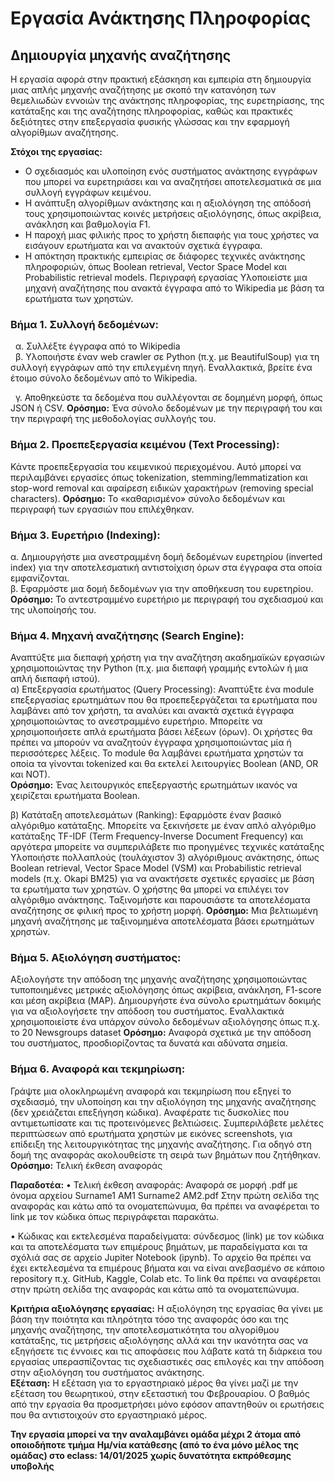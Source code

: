 # Εργασία Ανάκτησης Πληροφορίας
## Δημιουργία μηχανής αναζήτησης  
Η εργασία αφορά στην πρακτική εξάσκηση και εμπειρία στη δημιουργία μιας απλής μηχανής 
αναζήτησης με σκοπό την κατανόηση των θεμελιωδών εννοιών της ανάκτησης πληροφορίας, της 
ευρετηρίασης, της κατάταξης και της αναζήτησης πληροφορίας, καθώς και πρακτικές δεξιότητες στην 
επεξεργασία φυσικής γλώσσας και την εφαρμογή αλγορίθμων αναζήτησης.

**Στόχοι της εργασίας:**

  * Ο σχεδιασμός και υλοποίηση ενός συστήματος ανάκτησης εγγράφων που μπορεί να 
    ευρετηριάσει και να αναζητήσει αποτελεσματικά σε μια συλλογή εγγράφων κειμένου. 
  * Η ανάπτυξη αλγορίθμων ανάκτησης και η αξιολόγηση της απόδοσή τους χρησιμοποιώντας 
    κοινές μετρήσεις αξιολόγησης, όπως ακρίβεια, ανάκληση και βαθμολογία F1.  
  * Η παροχή μιας φιλικής προς το χρήστη διεπαφής για τους χρήστες να εισάγουν ερωτήματα 
    και να ανακτούν σχετικά έγγραφα.  
  * Η απόκτηση πρακτικής εμπειρίας σε διάφορες τεχνικές ανάκτησης πληροφοριών, όπως 
Boolean retrieval, Vector Space Model και Probabilistic retrieval models. 
Περιγραφή εργασίας 
Υλοποιείστε μια μηχανή αναζήτησης που ανακτά έγγραφα από το Wikipedia με βάση τα ερωτήματα 
των χρηστών.  
### Βήμα 1. Συλλογή δεδομένων:

   &nbsp; α. Συλλέξτε έγγραφα από το Wikipedia  
   &nbsp; β. Υλοποιήστε έναν web crawler σε Python (π.χ. με BeautifulSoup) για τη συλλογή εγγράφων 
             από την επιλεγμένη πηγή. Εναλλακτικά, βρείτε ένα έτοιμο σύνολο δεδομένων από το 
             Wikipedia.
             
   &nbsp; γ. Αποθηκεύστε τα δεδομένα που συλλέγονται σε δομημένη μορφή, όπως JSON ή CSV. 
**Ορόσημο:** Ένα σύνολο δεδομένων με την περιγραφή του και την περιγραφή της μεθοδολογίας 
συλλογής του. 
### Βήμα 2. Προεπεξεργασία κειμένου (Text Processing): 
Κάντε προεπεξεργασία του κειμενικού περιεχομένου. Αυτό μπορεί να περιλαμβάνει εργασίες όπως 
tokenization, stemming/lemmatization και stop-word removal και αφαίρεση ειδικών χαρακτήρων 
(removing special characters). 
**Ορόσημο:** Το «καθαρισμένο» σύνολο δεδομένων και περιγραφή των εργασιών που επιλέχθηκαν. 
### Βήμα 3. Ευρετήριο (Indexing): 
  α. Δημιουργήστε μια ανεστραμμένη δομή δεδομένων ευρετηρίου (inverted index) για την 
     αποτελεσματική αντιστοίχιση όρων στα έγγραφα στα οποία εμφανίζονται.    
  β. Εφαρμόστε μια δομή δεδομένων για την αποθήκευση του ευρετηρίου.
**Ορόσημο:** Το αντεστραμμένο ευρετήριο με περιγραφή του σχεδιασμού και της υλοποίησής του.

### Βήμα 4. Μηχανή αναζήτησης (Search Engine): 
Αναπτύξτε μια διεπαφή χρήστη για την αναζήτηση ακαδημαϊκών εργασιών χρησιμοποιώντας την Python
(π.χ. μια διεπαφή γραμμής εντολών ή μια απλή διεπαφή ιστού).    
  α) Επεξεργασία ερωτήματος (Query Processing): Αναπτύξτε ένα module επεξεργασίας 
     ερωτημάτων που θα προεπεξεργάζεται τα ερωτήματα που λαμβάνει από τον χρήστη, τα αναλύει 
     και ανακτά σχετικά έγγραφα χρησιμοποιώντας το ανεστραμμένο ευρετήριο. Μπορείτε  να 
     χρησιμοποιήσετε απλά ερωτήματα βάσει λέξεων (όρων). Οι χρήστες θα πρέπει να μπορούν να 
     αναζητούν έγγραφα χρησιμοποιώντας μία ή περισσότερες λέξεις. Το module θα λαμβάνει 
     ερωτήματα χρηστών τα οποία τα γίνονται tokenized και θα εκτελεί λειτουργίες Boolean (AND, OR και NOT).  
**Ορόσημο:** Ένας λειτουργικός επεξεργαστής ερωτημάτων ικανός να χειρίζεται ερωτήματα Boolean. 

  β) Κατάταξη αποτελεσμάτων (Ranking): Εφαρμόστε έναν βασικό αλγόριθμο κατάταξης. 
     Μπορείτε να ξεκινήσετε με έναν απλό αλγόριθμο κατάταξης TF-IDF (Term Frequency-Inverse 
     Document Frequency) και αργότερα μπορείτε να συμπεριλάβετε πιο προηγμένες τεχνικές 
     κατάταξης Υλοποιήστε πολλαπλούς (τουλάχιστον 3) αλγόριθμους ανάκτησης, όπως Boolean 
     retrieval, Vector Space Model (VSM) και Probabilistic retrieval models (π.χ. Okapi BM25) για να 
     ανακτήσετε σχετικές εργασίες με βάση τα ερωτήματα των χρηστών. Ο χρήστης θα μπορεί να 
     επιλέγει τον αλγόριθμο ανάκτησης. 
     Ταξινομήστε και παρουσιάστε τα αποτελέσματα αναζήτησης σε φιλική προς το χρήστη μορφή. 
**Ορόσημο:** Μια βελτιωμένη μηχανή αναζήτησης με ταξινομημένα αποτελέσματα βάσει ερωτημάτων χρηστών. 
### Βήμα 5. Αξιολόγηση συστήματος:
Αξιολογήστε την απόδοση της μηχανής αναζήτησης χρησιμοποιώντας τυποποιημένες μετρικές αξιολόγησης όπως ακρίβεια,
ανάκληση, F1-score και μέση ακρίβεια (MAP). Δημιουργήστε ένα σύνολο ερωτημάτων δοκιμής για να αξιολογήσετε την απόδοση 
του συστήματος. Εναλλακτικά χρησιμοποιείστε ένα υπάρχον σύνολο δεδομένων αξιολόγησης όπως π.χ. το  20 Newsgroups dataset 
**Ορόσημο:** Αναφορά σχετικά με την απόδοση του συστήματος, προσδιορίζοντας τα δυνατά και αδύνατα σημεία. 
### Βήμα 6. Αναφορά και τεκμηρίωση: 
Γράψτε μια ολοκληρωμένη αναφορά και τεκμηρίωση που εξηγεί το σχεδιασμό, την υλοποίηση και 
την αξιολόγηση της μηχανής αναζήτησης (δεν χρειάζεται επεξήγηση κώδικα). Αναφέρατε τις 
δυσκολίες που αντιμετωπίσατε και τις προτεινόμενες βελτιώσεις. Συμπεριλάβετε μελέτες 
περιπτώσεων από ερωτήματα χρηστών με εικόνες screenshots, για επίδειξη της λειτουργικότητας της 
μηχανής αναζήτησης. Για οδηγό στη δομή της αναφοράς ακολουθείστε τη σειρά των βημάτων που 
ζητήθηκαν. 
**Ορόσημο:** Τελική έκθεση αναφοράς

**Παραδοτέα:**
  • Τελική έκθεση αναφοράς: Αναφορά σε μορφή .pdf με όνομα αρχείου Surname1 AM1
    Surname2 AM2.pdf Στην πρώτη σελίδα της αναφοράς και κάτω από τα ονοματεπώνυμα, 
    θα πρέπει να αναφέρεται το link με τον κώδικα όπως περιγράφεται παρακάτω.

  • Κώδικας και εκτελεσμένα παραδείγματα: σύνδεσμος (link) με τον κώδικα και τα 
    αποτελέσματα των επιμέρους βημάτων, με παραδείγματα και τα σχόλιά σας σε αρχείο 
    Jupiter Notebook (ipynb). Το αρχείο θα πρέπει να έχει εκτελεσμένα τα επιμέρους βήματα και 
    να είναι ανεβασμένο σε κάποιο repository π.χ. GitHub, Kaggle, Colab etc. Το link θα πρέπει 
    να αναφέρεται στην πρώτη σελίδα της αναφοράς και κάτω από τα ονοματεπώνυμα.

**Κριτήρια αξιολόγησης εργασίας:**
Η αξιολόγηση της εργασίας θα γίνει με βάση την ποιότητα και πληρότητα τόσο της αναφοράς όσο 
και της μηχανής αναζήτησης, την αποτελεσματικότητα του αλγορίθμου κατάταξης, τις μετρήσεις 
αξιολόγησης αλλά και την ικανότητα σας να εξηγήσετε τις έννοιες και τις αποφάσεις που λάβατε κατά 
τη διάρκεια του εργασίας υπερασπίζοντας τις σχεδιαστικές σας επιλογές και την απόδοση στην 
αξιολόγηση του συστήματος ανάκτησης.  
**Εξέταση:**
Η εξέταση για το εργαστηριακό μέρος θα γίνει μαζί με την εξέταση του θεωρητικού, στην εξεταστική 
του Φεβρουαρίου. Ο βαθμός από την εργασία θα προσμετρήσει μόνο εφόσον απαντηθούν οι 
ερωτήσεις που θα αντιστοιχούν στο εργαστηριακό μέρος.

**Την εργασία μπορεί να την αναλαμβάνει ομάδα μέχρι 2 άτομα από οποιοδήποτε τμήμα**
**Ημ/νία κατάθεσης (από το ένα μόνο μέλος της ομάδας) στο eclass: 14/01/2025**
**χωρίς δυνατότητα εκπρόθεσμης υποβολής**
